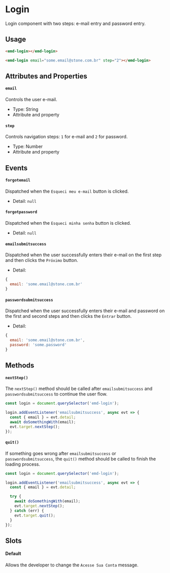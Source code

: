 # Login

Login component with two steps: e-mail entry and password entry.

## Usage

```html
<emd-login></emd-login>

<emd-login email="some.email@stone.com.br" step="2"></emd-login>
```

## Attributes and Properties

#### `email`

Controls the user e-mail.

- Type: String
- Attribute and property

#### `step`

Controls navigation steps: `1` for e-mail and `2` for password.

- Type: Number
- Attribute and property

## Events

#### `forgotemail`

Dispatched when the `Esqueci meu e-mail` button is clicked.

- Detail: `null`

#### `forgotpassword`

Dispatched when the `Esqueci minha senha` button is clicked.

- Detail: `null`

#### `emailsubmitsuccess`

Dispatched when the user successfully enters their e-mail on the first step and then clicks the `Próximo` button.

- Detail:

```javascript
{
  email: 'some.email@stone.com.br'
}
```

#### `passwordsubmitsuccess`

Dispatched when the user successfully enters their e-mail and password on the first and second steps and then clicks the `Entrar` button.

- Detail:

```javascript
{
  email: 'some.email@stone.com.br',
  password: 'some.password'
}
```

## Methods

#### `nextStep()`

The `nextStep()` method should be called after `emailsubmitsuccess` and `passwordsubmitsuccess` to continue the user flow.

```javascript
const login = document.querySelector('emd-login');

login.addEventListener('emailsubmitsuccess', async evt => {
  const { email } = evt.detail;
  await doSomethingWith(email);
  evt.target.nextStep();
});
```

#### `quit()`

If something goes wrong after `emailsubmitsuccess` or `passwordsubmitsuccess`, the `quit()` method should be called to finish the loading process.

```javascript
const login = document.querySelector('emd-login');

login.addEventListener('emailsubmitsuccess', async evt => {
  const { email } = evt.detail;

  try {
    await doSomethingWith(email);
    evt.target.nextStep();
  } catch (err) {
    evt.target.quit();
  }
});
```

## Slots

#### Default

Allows the developer to change the `Acesse Sua Conta` message.
